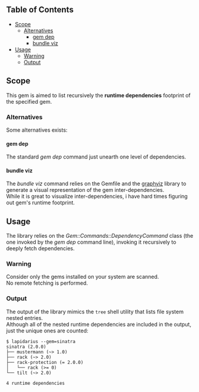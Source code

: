 ## Table of Contents

* [Scope](#scope)
  * [Alternatives](#alternatives)
    * [gem dep](#gem-dep)
    * [bundle viz](#bundle-viz)
* [Usage](#usage)
  * [Warning](#warning)
  * [Output](#output)

## Scope
This gem is aimed to list recursively the **runtime dependencies** footprint of the specified gem.

### Alternatives
Some alternatives exists: 

#### gem dep
The standard *gem dep* command just unearth one level of dependencies.

#### bundle viz
The *bundle viz* command relies on the Gemfile and the [graphviz](http://www.graphviz.org/) library to generate a visual representation of the gem inter-dependencies.  
While it is great to visualize inter-dependencies, i have hard times figuring out gem's  runtime footprint.

## Usage
The library relies on the *Gem::Commands::DependencyCommand* class (the one invoked by the *gem dep* command line), invoking it recursively to deeply fetch dependencies.

### Warning
Consider only the gems installed on your system are scanned.  
No remote fetching is performed.

### Output
The output of the library mimics the `tree` shell utility that lists file system nested entries.  
Although all of the nested runtime dependencies are included in the output, just the unique ones are counted:
```
$ lapidarius --gem=sinatra
sinatra (2.0.0)
├── mustermann (~> 1.0)
├── rack (~> 2.0)
├── rack-protection (= 2.0.0)
│   └── rack (>= 0)
└── tilt (~> 2.0)

4 runtime dependencies
```

